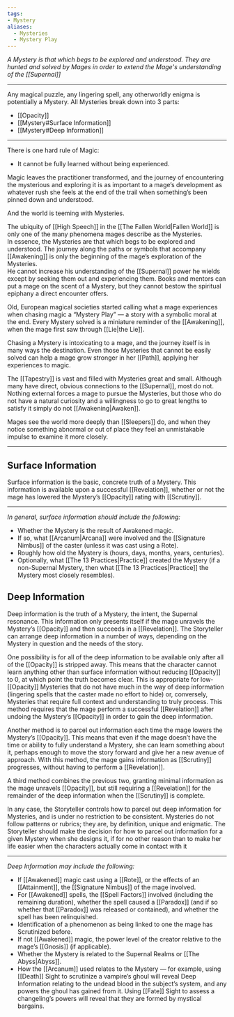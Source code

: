 ```yaml
---
tags:
- Mystery
aliases:
  - Mysteries
  - Mystery Play
---
```

_A Mystery is that which begs to be explored and understood. They are hunted and solved by Mages in order to extend the Mage's understanding of the [[Supernal]]_

---

Any magical puzzle, any lingering spell, any otherworldly enigma is potentially a Mystery. All Mysteries break down into 3 parts:

- [[Opacity]]
- [[Mystery#Surface Information]]
- [[Mystery#Deep Information]]

---

There is one hard rule of Magic:
- It cannot be fully learned without being experienced.

Magic leaves the practitioner transformed, and the journey of encountering the mysterious and exploring it is as important to a mage’s development as whatever rush she feels at the end of the trail when something’s been pinned down and understood.

And the world is teeming with Mysteries.

The ubiquity of [[High Speech]] in the [[The Fallen World|Fallen World]] is only one of the many phenomena mages describe as the Mysteries.\
In essence, the Mysteries are that which begs to be explored and understood. The journey along the paths or symbols that accompany [[Awakening]] is only the beginning of the mage’s exploration of the Mysteries.\
He cannot increase his understanding of the [[Supernal]] power he wields except by seeking them out and experiencing them. Books and mentors can put a mage on the scent of a Mystery, but they cannot bestow the spiritual epiphany a direct encounter offers.

Old, European magical societies started calling what a mage experiences when chasing magic a “Mystery Play” — a story with a symbolic moral at the end. Every Mystery solved is a miniature reminder of the [[Awakening]], when the mage first saw through [[Lie|the Lie]].

Chasing a Mystery is intoxicating to a mage, and the journey itself is in many ways the destination. Even those Mysteries that cannot be easily solved can help a mage grow stronger in her [[Path]], applying her experiences to magic.

The [[Tapestry]] is vast and filled with Mysteries great and small. Although many have direct, obvious connections to the [[Supernal]], most do not.\
Nothing external forces a mage to pursue the Mysteries, but those who do not have a natural curiosity and a willingness to go to great lengths to satisfy it simply do not [[Awakening|Awaken]]. 

Mages see the world more deeply than [[Sleepers]] do, and when they notice something abnormal or out of place they feel an unmistakable impulse to examine it more closely.

---

## Surface Information

Surface information is the basic, concrete truth of a Mystery. This information is available upon a successful [[Revelation]], whether or not the mage has lowered the Mystery’s [[Opacity]] rating with [[Scrutiny]]. 

---

_In general, surface information should include the following:_
- Whether the Mystery is the result of Awakened magic.
- If so, what [[Arcanum|Arcana]] were involved and the [[Signature Nimbus]] of the caster (unless it was cast using a Rote).
- Roughly how old the Mystery is (hours, days, months, years, centuries).
- Optionally, what [[The 13 Practices|Practice]] created the Mystery (if a non-Supernal Mystery, then what [[The 13 Practices|Practice]] the Mystery most closely resembles).

## Deep Information

Deep information is the truth of a Mystery, the intent, the Supernal resonance. This information only presents itself if the mage unravels the Mystery’s [[Opacity]] and then succeeds in a [[Revelation]]. The Storyteller can arrange deep information in a number of ways, depending on the Mystery in question and the needs of the story.

One possibility is for all of the deep information to be available only after all of the [[Opacity]] is stripped away. This means that the character cannot learn anything other than surface information without reducing [[Opacity]] to 0, at which point the truth becomes clear. This is appropriate for low-[[Opacity]] Mysteries that do not have much in the way of deep information (lingering spells that the caster made no effort to hide) or, conversely, Mysteries that require full context and understanding to truly process. This method requires that the mage perform a successful [[Revelation]] after undoing the Mystery’s [[Opacity]] in order to gain the deep information.

Another method is to parcel out information each time the mage lowers the Mystery’s [[Opacity]]. This means that even if the mage doesn’t have the time or ability to fully understand a Mystery, she can learn something about it, perhaps enough to move the story forward and give her a new avenue of approach. With this method, the mage gains information as [[Scrutiny]] progresses, without having to perform a [[Revelation]].

A third method combines the previous two, granting minimal information as the mage unravels [[Opacity]], but still requiring a [[Revelation]] for the remainder of the deep information when the [[Scrutiny]] is complete.

In any case, the Storyteller controls how to parcel out deep information for Mysteries, and is under no restriction to be consistent. Mysteries do not follow patterns or rubrics; they are, by definition, unique and enigmatic. The Storyteller should make the decision for how to parcel out information for a given Mystery when she designs it, if for no other reason than to make her life easier when the characters actually come in contact with it

---

_Deep Information may include the following:_
- If [[Awakened]] magic cast using a [[Rote]], or the effects of an [[Attainment]], the [[Signature Nimbus]] of the mage involved.
- For [[Awakened]] spells, the [[Spell Factors]] involved (including the remaining duration), whether the spell caused a [[Paradox]] (and if so whether that [[Paradox]] was released or contained), and whether the spell has been relinquished.
- Identification of a phenomenon as being linked to one the mage has Scrutinized before.
- If not [[Awakened]] magic, the power level of the creator relative to the mage’s [[Gnosis]] (if applicable).
- Whether the Mystery is related to the Supernal Realms or [[The Abyss|Abyss]].
- How the [[Arcanum]] used relates to the Mystery — for example, using [[Death]] Sight to scrutinize a vampire’s ghoul will reveal Deep Information relating to the undead blood in the subject’s system, and any powers the ghoul has gained from it. Using [[Fate]] Sight to assess a changeling’s powers will reveal that they are formed by mystical bargains.